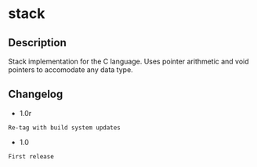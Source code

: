 # stack

## Description

Stack implementation for the C language. Uses pointer arithmetic and void
pointers to accomodate any data type.

## Changelog

- 1.0r
```
Re-tag with build system updates
```

- 1.0
```
First release
```
